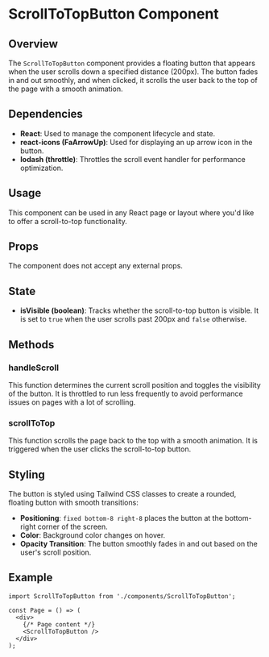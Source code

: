 # ScrollToTopButton Component

## Overview

The `ScrollToTopButton` component provides a floating button that appears when the user scrolls down a specified distance (200px). The button fades in and out smoothly, and when clicked, it scrolls the user back to the top of the page with a smooth animation.

## Dependencies

- **React**: Used to manage the component lifecycle and state.
- **react-icons (FaArrowUp)**: Used for displaying an up arrow icon in the button.
- **lodash (throttle)**: Throttles the scroll event handler for performance optimization.

## Usage

This component can be used in any React page or layout where you'd like to offer a scroll-to-top functionality.

## Props

The component does not accept any external props.

## State

- **isVisible (boolean)**: Tracks whether the scroll-to-top button is visible. It is set to `true` when the user scrolls past 200px and `false` otherwise.

## Methods

### handleScroll

This function determines the current scroll position and toggles the visibility of the button. It is throttled to run less frequently to avoid performance issues on pages with a lot of scrolling.

### scrollToTop

This function scrolls the page back to the top with a smooth animation. It is triggered when the user clicks the scroll-to-top button.

## Styling

The button is styled using Tailwind CSS classes to create a rounded, floating button with smooth transitions:

- **Positioning**: `fixed bottom-8 right-8` places the button at the bottom-right corner of the screen.
- **Color**: Background color changes on hover.
- **Opacity Transition**: The button smoothly fades in and out based on the user's scroll position.

## Example

```tsx
import ScrollToTopButton from './components/ScrollToTopButton';

const Page = () => (
  <div>
    {/* Page content */}
    <ScrollToTopButton />
  </div>
);
